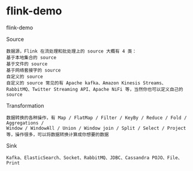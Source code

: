 # flink-demo
flink-demo

Source
```
数据源，Flink 在流处理和批处理上的 source 大概有 4 类：
基于本地集合的 source
基于文件的 source
基于网络套接字的 source
自定义的 source
自定义的 source 常见的有 Apache kafka、Amazon Kinesis Streams、
RabbitMQ、Twitter Streaming API、Apache NiFi 等，当然你也可以定义自己的 source
```

Transformation

```
数据转换的各种操作，有 Map / FlatMap / Filter / KeyBy / Reduce / Fold / Aggregations /
Window / WindowAll / Union / Window join / Split / Select / Project 等，操作很多，可以将数据转换计算成你想要的数据
```

Sink

```
Kafka、ElasticSearch、Socket、RabbitMQ、JDBC、Cassandra POJO、File、Print
```